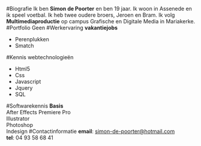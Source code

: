 #Biografie
Ik ben **Simon de Poorter** en ben 19 jaar. Ik woon in Assenede en ik speel voetbal. Ik heb twee oudere broers, Jeroen en Bram. Ik volg **Multimediaproductie** op campus Grafische en Digitale Media in Mariakerke. 
#Portfolio
Geen
#Werkervaring
**vakantiejobs**<br>
* Perenplukken<br>
* Smatch

#Kennis webtechnologieën
* Html5
* Css
* Javascript
* Jquery
* SQL

#Softwarekennis
**Basis**<br>After Effects Premiere Pro<br> Illustrator<br> Photoshop<br> Indesign
#Contactinformatie
**email**: simon-de-poorter@hotmail.com <br>
**tel**: 04 93 58 68 41

